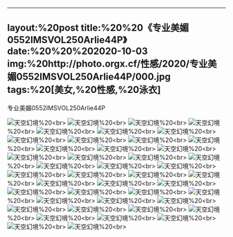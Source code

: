 ﻿---
layout:%20post
title:%20%20《专业美媚0552IMSVOL250Arlie44P》
date:%20%20%202020-10-03
img:%20http://photo.orgx.cf/性感/2020/专业美媚0552IMSVOL250Arlie44P/000.jpg
tags:%20[美女,%20性感,%20泳衣]
---

专业美媚0552IMSVOL250Arlie44P



![天空幻境](http://photo.orgx.cf/性感/2020/专业美媚0552IMSVOL250Arlie44P/001.jpg%20''天空幻境'')%20<br>
![天空幻境](http://photo.orgx.cf/性感/2020/专业美媚0552IMSVOL250Arlie44P/002.jpg%20''天空幻境'')%20<br>
![天空幻境](http://photo.orgx.cf/性感/2020/专业美媚0552IMSVOL250Arlie44P/003.jpg%20''天空幻境'')%20<br>
![天空幻境](http://photo.orgx.cf/性感/2020/专业美媚0552IMSVOL250Arlie44P/004.jpg%20''天空幻境'')%20<br>
![天空幻境](http://photo.orgx.cf/性感/2020/专业美媚0552IMSVOL250Arlie44P/005.jpg%20''天空幻境'')%20<br>
![天空幻境](http://photo.orgx.cf/性感/2020/专业美媚0552IMSVOL250Arlie44P/006.jpg%20''天空幻境'')%20<br>
![天空幻境](http://photo.orgx.cf/性感/2020/专业美媚0552IMSVOL250Arlie44P/007.jpg%20''天空幻境'')%20<br>
![天空幻境](http://photo.orgx.cf/性感/2020/专业美媚0552IMSVOL250Arlie44P/008.jpg%20''天空幻境'')%20<br>
![天空幻境](http://photo.orgx.cf/性感/2020/专业美媚0552IMSVOL250Arlie44P/009.jpg%20''天空幻境'')%20<br>
![天空幻境](http://photo.orgx.cf/性感/2020/专业美媚0552IMSVOL250Arlie44P/010.jpg%20''天空幻境'')%20<br>
![天空幻境](http://photo.orgx.cf/性感/2020/专业美媚0552IMSVOL250Arlie44P/011.jpg%20''天空幻境'')%20<br>
![天空幻境](http://photo.orgx.cf/性感/2020/专业美媚0552IMSVOL250Arlie44P/012.jpg%20''天空幻境'')%20<br>
![天空幻境](http://photo.orgx.cf/性感/2020/专业美媚0552IMSVOL250Arlie44P/013.jpg%20''天空幻境'')%20<br>
![天空幻境](http://photo.orgx.cf/性感/2020/专业美媚0552IMSVOL250Arlie44P/014.jpg%20''天空幻境'')%20<br>
![天空幻境](http://photo.orgx.cf/性感/2020/专业美媚0552IMSVOL250Arlie44P/015.jpg%20''天空幻境'')%20<br>
![天空幻境](http://photo.orgx.cf/性感/2020/专业美媚0552IMSVOL250Arlie44P/016.jpg%20''天空幻境'')%20<br>
![天空幻境](http://photo.orgx.cf/性感/2020/专业美媚0552IMSVOL250Arlie44P/017.jpg%20''天空幻境'')%20<br>
![天空幻境](http://photo.orgx.cf/性感/2020/专业美媚0552IMSVOL250Arlie44P/018.jpg%20''天空幻境'')%20<br>
![天空幻境](http://photo.orgx.cf/性感/2020/专业美媚0552IMSVOL250Arlie44P/019.jpg%20''天空幻境'')%20<br>
![天空幻境](http://photo.orgx.cf/性感/2020/专业美媚0552IMSVOL250Arlie44P/020.jpg%20''天空幻境'')%20<br>
![天空幻境](http://photo.orgx.cf/性感/2020/专业美媚0552IMSVOL250Arlie44P/021.jpg%20''天空幻境'')%20<br>
![天空幻境](http://photo.orgx.cf/性感/2020/专业美媚0552IMSVOL250Arlie44P/022.jpg%20''天空幻境'')%20<br>
![天空幻境](http://photo.orgx.cf/性感/2020/专业美媚0552IMSVOL250Arlie44P/023.jpg%20''天空幻境'')%20<br>
![天空幻境](http://photo.orgx.cf/性感/2020/专业美媚0552IMSVOL250Arlie44P/024.jpg%20''天空幻境'')%20<br>
![天空幻境](http://photo.orgx.cf/性感/2020/专业美媚0552IMSVOL250Arlie44P/025.jpg%20''天空幻境'')%20<br>
![天空幻境](http://photo.orgx.cf/性感/2020/专业美媚0552IMSVOL250Arlie44P/026.jpg%20''天空幻境'')%20<br>
![天空幻境](http://photo.orgx.cf/性感/2020/专业美媚0552IMSVOL250Arlie44P/027.jpg%20''天空幻境'')%20<br>
![天空幻境](http://photo.orgx.cf/性感/2020/专业美媚0552IMSVOL250Arlie44P/028.jpg%20''天空幻境'')%20<br>
![天空幻境](http://photo.orgx.cf/性感/2020/专业美媚0552IMSVOL250Arlie44P/029.jpg%20''天空幻境'')%20<br>
![天空幻境](http://photo.orgx.cf/性感/2020/专业美媚0552IMSVOL250Arlie44P/030.jpg%20''天空幻境'')%20<br>
![天空幻境](http://photo.orgx.cf/性感/2020/专业美媚0552IMSVOL250Arlie44P/031.jpg%20''天空幻境'')%20<br>
![天空幻境](http://photo.orgx.cf/性感/2020/专业美媚0552IMSVOL250Arlie44P/032.jpg%20''天空幻境'')%20<br>
![天空幻境](http://photo.orgx.cf/性感/2020/专业美媚0552IMSVOL250Arlie44P/033.jpg%20''天空幻境'')%20<br>
![天空幻境](http://photo.orgx.cf/性感/2020/专业美媚0552IMSVOL250Arlie44P/034.jpg%20''天空幻境'')%20<br>
![天空幻境](http://photo.orgx.cf/性感/2020/专业美媚0552IMSVOL250Arlie44P/035.jpg%20''天空幻境'')%20<br>
![天空幻境](http://photo.orgx.cf/性感/2020/专业美媚0552IMSVOL250Arlie44P/036.jpg%20''天空幻境'')%20<br>
![天空幻境](http://photo.orgx.cf/性感/2020/专业美媚0552IMSVOL250Arlie44P/037.jpg%20''天空幻境'')%20<br>
![天空幻境](http://photo.orgx.cf/性感/2020/专业美媚0552IMSVOL250Arlie44P/038.jpg%20''天空幻境'')%20<br>
![天空幻境](http://photo.orgx.cf/性感/2020/专业美媚0552IMSVOL250Arlie44P/039.jpg%20''天空幻境'')%20<br>
![天空幻境](http://photo.orgx.cf/性感/2020/专业美媚0552IMSVOL250Arlie44P/040.jpg%20''天空幻境'')%20<br>
![天空幻境](http://photo.orgx.cf/性感/2020/专业美媚0552IMSVOL250Arlie44P/041.jpg%20''天空幻境'')%20<br>
![天空幻境](http://photo.orgx.cf/性感/2020/专业美媚0552IMSVOL250Arlie44P/042.jpg%20''天空幻境'')%20<br>
![天空幻境](http://photo.orgx.cf/性感/2020/专业美媚0552IMSVOL250Arlie44P/043.jpg%20''天空幻境'')%20<br>
![天空幻境](http://photo.orgx.cf/性感/2020/专业美媚0552IMSVOL250Arlie44P/044.jpg%20''天空幻境'')%20<br>